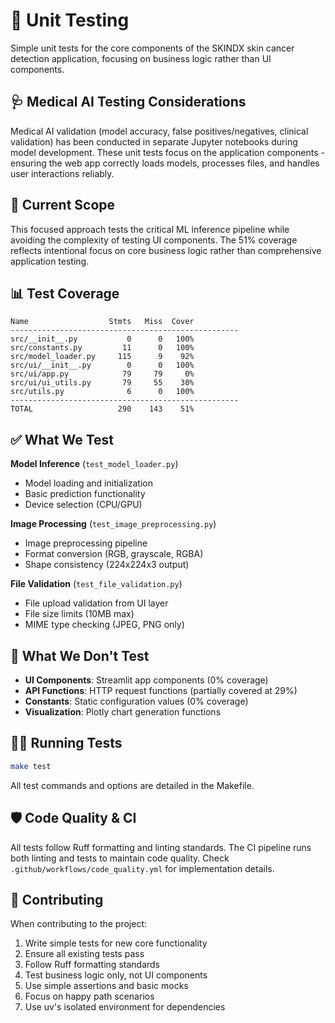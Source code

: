 # 🧪 Unit Testing

Simple unit tests for the core components of the SKINDX skin cancer detection application, focusing on business logic rather than UI components.

## 🩺 Medical AI Testing Considerations

Medical AI validation (model accuracy, false positives/negatives, clinical validation) has been conducted in separate Jupyter notebooks during model development. These unit tests focus on the application components - ensuring the web app correctly loads models, processes files, and handles user interactions reliably.

## 🎯 Current Scope

This focused approach tests the critical ML inference pipeline while avoiding the complexity of testing UI components. The 51% coverage reflects intentional focus on core business logic rather than comprehensive application testing.


## 📊 Test Coverage

```
Name                  Stmts   Miss  Cover
---------------------------------------------------
src/__init__.py           0      0   100%
src/constants.py         11      0   100%
src/model_loader.py     115      9    92%
src/ui/__init__.py        0      0   100%
src/ui/app.py            79     79     0%
src/ui/ui_utils.py       79     55    30%
src/utils.py              6      0   100%
---------------------------------------------------
TOTAL                   290    143    51%
```

## ✅ What We Test

**Model Inference** (`test_model_loader.py`)
- Model loading and initialization
- Basic prediction functionality
- Device selection (CPU/GPU)

**Image Processing** (`test_image_preprocessing.py`)
- Image preprocessing pipeline
- Format conversion (RGB, grayscale, RGBA)
- Shape consistency (224x224x3 output)

**File Validation** (`test_file_validation.py`)
- File upload validation from UI layer
- File size limits (10MB max)
- MIME type checking (JPEG, PNG only)

## 🚫 What We Don't Test

- **UI Components**: Streamlit app components (0% coverage)
- **API Functions**: HTTP request functions (partially covered at 29%)
- **Constants**: Static configuration values (0% coverage)
- **Visualization**: Plotly chart generation functions

## 🏃‍♂️ Running Tests

```bash
make test
```

All test commands and options are detailed in the Makefile.

## 🛡️ Code Quality & CI

All tests follow Ruff formatting and linting standards. The CI pipeline runs both linting and tests to maintain code quality. Check `.github/workflows/code_quality.yml` for implementation details.

## 🤝 Contributing

When contributing to the project:

1. Write simple tests for new core functionality
2. Ensure all existing tests pass
3. Follow Ruff formatting standards
4. Test business logic only, not UI components
5. Use simple assertions and basic mocks
6. Focus on happy path scenarios
7. Use uv's isolated environment for dependencies
